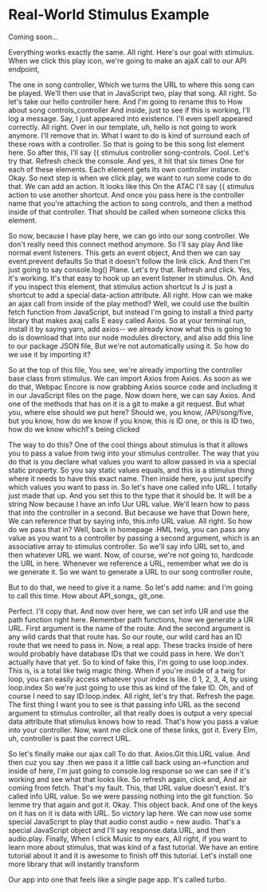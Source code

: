 # Real-World Stimulus Example

Coming soon...

Everything works exactly the same. All right. Here's our goal with stimulus. When
we click this play icon, we're going to make an ajaX call to our API endpoint,

The one in song controller, Which we turns the URL to where this song can be played.
We'll then use that in JavaScript two, play that song. All right. So let's take our
hello controller here. And I'm going to rename this to How about song
controls_controller And inside, just to see if this is working, I'll log a message.
Say, I just appeared into existence. I'll even spell appeared correctly. All right.
Over in our template, uh, hello is not going to work anymore. I'll remove that in.
What I want to do is kind of surround each of these rows with a controller. So that
is going to be this song list element here. So after this, I'll say {{ stimulus
controller song-controls. Cool. Let's try that. Refresh check the console. And yes,
it hit that six times One for each of these elements. Each element gets its own
controller instance. Okay. So next step is when we click play, we want to run some
code to do that. We can add an action. It looks like this On the ATAC I'll say {{
stimulus action to use another shortcut. And once you pass here is the controller
name that you're attaching the action to song controls, and then a method inside of
that controller. That should be called when someone clicks this element.

So now, because I have play here, we can go into our song controller. We don't really
need this connect method anymore. So I'll say play And like normal event listeners.
This gets an event object, And then we can say event.prevent defaults So that it
doesn't follow the link click. And then I'm just going to say console.log() Plane.
Let's try that. Refresh and click. Yes, it's working. It's that easy to hook up an
event listener in stimulus. Oh. And if you inspect this element, that stimulus action
shortcut Is J is just a shortcut to add a special data-action attribute. All right.
How can we make an ajax call from inside of the play method? Well, we could use the
builtin fetch function from JavaScript, but instead I'm going to install a third
party library that makes axaj calls E easy called Axios. So at your terminal run,
install it by saying yarn, add axios-- we already know what this is going to do is
download that into our node modules directory, and also add this line to our package
JSON file, But we're not automatically using it. So how do we use it by importing it?

So at the top of this file, You see, we're already importing the controller base
class from stimulus. We can import Axios from Axios. As soon as we do that, Webpac
Encore is now grabbing Axios source code and including it in our JavaScript files on
the page. Now down here, we can say Axios. And one of the methods that has on it is a
git to make a git request. But what you, where else should we put here? Should we,
you know, /API/song/five, but you know, how do we know if you know, this is ID one,
or this is ID two, how do we know which1's being clicked

The way to do this? One of the cool things about stimulus is that it allows you to
pass a value from twig into your stimulus controller. The way that you do that is you
declare what values you want to allow passed in via a special static property. So you
say static values equals, and this is a stimulus thing where it needs to have this
exact name. Then inside here, you just specify which values you want to pass in. So
let's have one called info URL. I totally just made that up. And you set this to the
type that it should be. It will be a string Now because I have an info Uur URL value.
We'll learn how to pass that into the controller in a second. But because we have
that Down here, We can reference that by saying info, this.info URL value. All right.
So how do we pass that in? Well, back in homepage .HML twig, you can pass any value
as you want to a controller by passing a second argument, which is an associative
array to stimulus controller. So we'll say info URL set to, and then whatever URL we
want. Now, of course, we're not going to, hardcode the URL in here. Whenever we
reference a URL, remember what we do is we generate it. So we want to generate a URL
to our song controller route,

But to do that, we need to give it a name. So let's add name: and I'm going to call
this time. How about API_songs_ git_one.

Perfect. I'll copy that. And now over here, we can set info UR and use the path
function right here. Remember path functions, how we generate a UR URL. First
argument is the name of the route. And the second argument is any wild cards that
that route has. So our route, our wild card has an ID route that we need to pass in.
Now, a real app. These tracks inside of here would probably have database IDs that we
could pass in here. We don't actually have that yet. So to kind of fake this, I'm
going to use loop.index. This is, is a total like twig magic thing. When if you're
inside of a twig for loop, you can easily access whatever your index is like. 0 1, 2,
3, 4, by using loop.index So we're just going to use this as kind of the fake ID. Oh,
and of course I need to say ID:loop.index. All right, let's try that. Refresh the
page. The first thing I want you to see is that passing info URL as the second
argument to stimulus controller, all that really does is output a very special data
attribute that stimulus knows how to read. That's how you pass a value into your
controller. Now, want me click one of these links, got it. Every Elm, uh, controller
is past the correct URL.

So let's finally make our ajax call To do that. Axios.Git this.URL value. And then
cuz you say .then we pass it a little call back using an->function and inside of
here, I'm just going to console.log response so we can see if it's working and see
what that looks like. So refresh again, click and, And air coming from fetch. That's
my fault. This, that URL value doesn't exist. It's called info URL value. So we were
passing nothing into the git function. So lemme try that again and got it. Okay. This
object back. And one of the keys on it has on it is data with URL. So victory lap
here. We can now use some special JavaScript to play that audio const audio = new
audio. That's a special JavaScript object and I'll say response.data.URL, and then
audio.play. Finally, When I click Music to my ears, All right, if you want to learn
more about stimulus, that was kind of a fast tutorial. We have an entire tutorial
about it and it is awesome to finish off this tutorial. Let's install one more
library that will instantly transform

Our app into one that feels like a single page app. It's called turbo.
